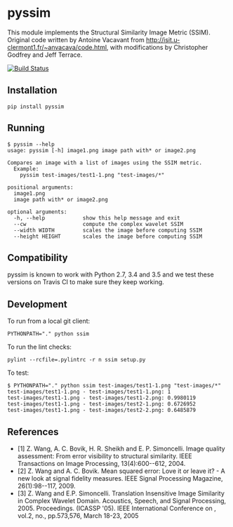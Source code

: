 # pyssim

This module implements the Structural Similarity Image Metric (SSIM).
Original code written by Antoine Vacavant from
http://isit.u-clermont1.fr/~anvacava/code.html, with modifications by
Christopher Godfrey and Jeff Terrace.

[![Build Status](https://secure.travis-ci.org/jterrace/pyssim.png)](http://travis-ci.org/#!/jterrace/pyssim)

## Installation

    pip install pyssim

## Running

    $ pyssim --help
    usage: pyssim [-h] image1.png image path with* or image2.png

    Compares an image with a list of images using the SSIM metric.
      Example:
        pyssim test-images/test1-1.png "test-images/*"

    positional arguments:
      image1.png
      image path with* or image2.png

    optional arguments:
      -h, --help            show this help message and exit
      --cw                  compute the complex wavelet SSIM
      --width WIDTH         scales the image before computing SSIM
      --height HEIGHT       scales the image before computing SSIM

## Compatibility

pyssim is known to work with Python 2.7, 3.4 and 3.5 and we test these versions
on Travis CI to make sure they keep working.

## Development

To run from a local git client:

    PYTHONPATH="." python ssim

To run the lint checks:

    pylint --rcfile=.pylintrc -r n ssim setup.py

To test:

    $ PYTHONPATH="." python ssim test-images/test1-1.png "test-images/*"
    test-images/test1-1.png - test-images/test1-1.png: 1
    test-images/test1-1.png - test-images/test1-2.png: 0.9980119
    test-images/test1-1.png - test-images/test2-1.png: 0.6726952
    test-images/test1-1.png - test-images/test2-2.png: 0.6485879

## References

* [1] Z. Wang, A. C. Bovik, H. R. Sheikh and E. P. Simoncelli. Image quality assessment: From error visibility to structural similarity. IEEE Transactions on Image Processing, 13(4):600--612, 2004. 
* [2] Z. Wang and A. C. Bovik. Mean squared error: Love it or leave it? - A new look at signal fidelity measures. IEEE Signal Processing Magazine, 26(1):98--117, 2009.
* [3] Z. Wang and E.P. Simoncelli. Translation Insensitive Image Similarity in Complex Wavelet Domain. Acoustics, Speech, and Signal Processing, 2005. Proceedings. (ICASSP '05). IEEE International Conference on , vol.2, no., pp.573,576, March 18-23, 2005
